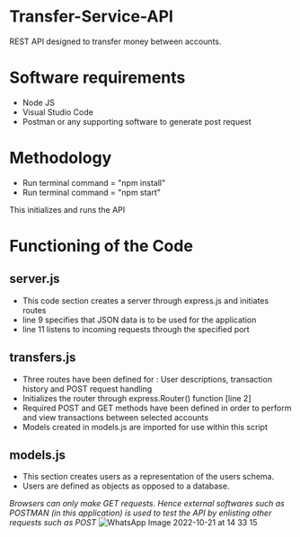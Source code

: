 # Transfer-Service-API
REST API designed to transfer money between accounts.

# Software requirements

- Node JS
- Visual Studio Code
- Postman or any supporting software to generate post request

# Methodology

- Run terminal command = "npm install"
- Run terminal command = "npm start"

This initializes and runs the API

# Functioning of the Code

## server.js
  - This code section creates a server through express.js and initiates routes
  - line 9 specifies that JSON data is to be used for the application
  - line 11 listens to incoming requests through the specified port  

## transfers.js  
  - Three routes have been defined for : User descriptions, transaction history and POST request handling
  - Initializes the router through express.Router() function [line 2]
  - Required POST and GET methods have been defined in order to perform and view transactions between selected accounts
  - Models created in models.js are imported for use within this script

## models.js
  - This section creates users as a representation of the users schema. 
  - Users are defined as objects as opposed to a database. 
 
*Browsers can only make GET requests. Hence external softwares such as POSTMAN (in this application) is used to test the API by enlisting other requests such as POST*
 ![WhatsApp Image 2022-10-21 at 14 33 15](https://user-images.githubusercontent.com/116296589/197167613-554b75f4-9063-4302-b469-d199c22aaa85.jpg)

